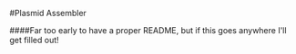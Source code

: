 #Plasmid Assembler

####Far too early to have a proper README, but if this goes anywhere I'll get filled out!